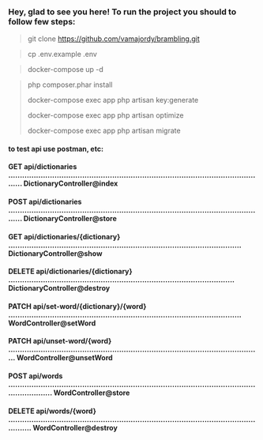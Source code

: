 ### Hey, glad to see you here! To run the project you should to follow few steps:

> git clone https://github.com/vamajordy/brambling.git

> cp .env.example .env

> docker-compose up -d

> php composer.phar install
>
> docker-compose exec app php artisan key:generate
> 
> docker-compose exec app php artisan optimize
> 
> docker-compose exec app php artisan migrate 

#### to test api use postman, etc:

#### GET        api/dictionaries ................................................................................................................. DictionaryController@index
#### POST       api/dictionaries ................................................................................................................. DictionaryController@store
#### GET        api/dictionaries/{dictionary} ..................................................................................................... DictionaryController@show
#### DELETE     api/dictionaries/{dictionary} .................................................................................................. DictionaryController@destroy
#### PATCH      api/set-word/{dictionary}/{word} ..................................................................................................... WordController@setWord
#### PATCH      api/unset-word/{word} .............................................................................................................. WordController@unsetWord
#### POST       api/words .............................................................................................................................. WordController@store
#### DELETE     api/words/{word} ..................................................................................................................... WordController@destroy


